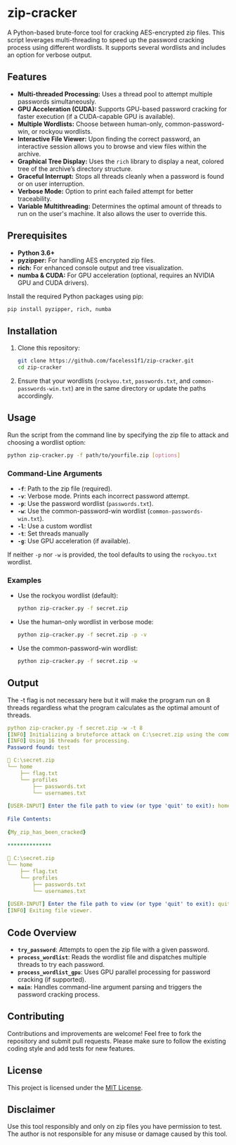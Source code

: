# zip-cracker

A Python-based brute-force tool for cracking AES-encrypted zip files. This script leverages multi-threading to speed up the password cracking process using different wordlists. It supports several wordlists and includes an option for verbose output.

## Features

- **Multi-threaded Processing:** Uses a thread pool to attempt multiple passwords simultaneously.
- **GPU Acceleration (CUDA):** Supports GPU-based password cracking for faster execution (if a CUDA-capable GPU is available).
- **Multiple Wordlists:** Choose between human-only, common-password-win, or rockyou wordlists.
- **Interactive File Viewer:** Upon finding the correct password, an interactive session allows you to browse and view files within the archive.
- **Graphical Tree Display:** Uses the `rich` library to display a neat, colored tree of the archive’s directory structure.
- **Graceful Interrupt:** Stops all threads cleanly when a password is found or on user interruption.
- **Verbose Mode:** Option to print each failed attempt for better traceability.
- **Variable Multithreading:** Determines the optimal amount of threads to run on the user's machine. It also allows the user to override this.

## Prerequisites

- **Python 3.6+**
- **pyzipper:** For handling AES encrypted zip files.
- **rich:** For enhanced console output and tree visualization.
- **numba & CUDA:** For GPU acceleration (optional, requires an NVIDIA GPU and CUDA drivers).

Install the required Python packages using pip:

```bash
pip install pyzipper, rich, numba
```

## Installation

1. Clone this repository:

    ```bash
    git clone https://github.com/faceless1f1/zip-cracker.git
    cd zip-cracker
    ```

2. Ensure that your wordlists (`rockyou.txt`, `passwords.txt`, and `common-passwords-win.txt`) are in the same directory or update the paths accordingly.

## Usage

Run the script from the command line by specifying the zip file to attack and choosing a wordlist option:

```bash
python zip-cracker.py -f path/to/yourfile.zip [options]
```

### Command-Line Arguments

- **`-f`**: Path to the zip file (required).
- **`-v`**: Verbose mode. Prints each incorrect password attempt.
- **`-p`**: Use the password wordlist (`passwords.txt`).
- **`-w`**: Use the common-password-win wordlist (`common-passwords-win.txt`).
- **`-l`**: Use a custom wordlist
- **`-t`**: Set threads manually
- **`-g`**: Use GPU acceleration (if available).

If neither `-p` nor `-w` is provided, the tool defaults to using the `rockyou.txt` wordlist.

### Examples

- Use the rockyou wordlist (default):

    ```bash
    python zip-cracker.py -f secret.zip
    ```

- Use the human-only wordlist in verbose mode:

    ```bash
    python zip-cracker.py -f secret.zip -p -v
    ```

- Use the common-password-win wordlist:

    ```bash
    python zip-cracker.py -f secret.zip -w
    ```
## Output
The -t flag is not necessary here but it will make the program run on 8 threads regardless what the program calculates as the optimal amount of threads.
    
```yaml    
python zip-cracker.py -f secret.zip -w -t 8
[INFO] Initializing a bruteforce attack on C:\secret.zip using the common-password-win wordlist.
[INFO] Using 16 threads for processing.
Password found: test

📂 C:\secret.zip
└── home
    ├── flag.txt
    └── profiles
        ├── passwords.txt
        └── usernames.txt
    
[USER-INPUT] Enter the file path to view (or type 'quit' to exit): home/flag.txt
    
File Contents:
    
{My_zip_has_been_cracked}
    
**************
    
📂 C:\secret.zip
└── home
    ├── flag.txt
    └── profiles
        ├── passwords.txt
        └── usernames.txt
    
[USER-INPUT] Enter the file path to view (or type 'quit' to exit): quit
[INFO] Exiting file viewer.
```


## Code Overview

- **`try_password`**: Attempts to open the zip file with a given password.
- **`process_wordlist`**: Reads the wordlist file and dispatches multiple threads to try each password.
- **`process_wordlist_gpu`**: Uses GPU parallel processing for password cracking (if supported).
- **`main`**: Handles command-line argument parsing and triggers the password cracking process.

## Contributing

Contributions and improvements are welcome! Feel free to fork the repository and submit pull requests. Please make sure to follow the existing coding style and add tests for new features.

## License

This project is licensed under the [MIT License](LICENSE).

## Disclaimer

Use this tool responsibly and only on zip files you have permission to test. The author is not responsible for any misuse or damage caused by this tool.
